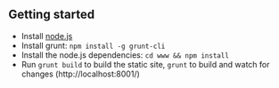 Getting started
---------------

* Install [node.js](http://nodejs.org/download/)
* Install grunt: `npm install -g grunt-cli`
* Install the node.js dependencies: `cd www && npm install`
* Run `grunt build` to build the static site, `grunt` to build and watch for changes (http://localhost:8001/)
